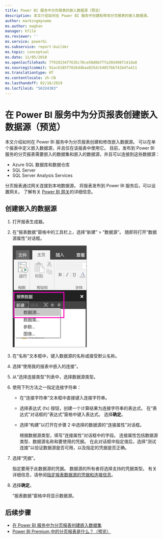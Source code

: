 ```yaml
---
title: Power BI 服务中分页报表的嵌入数据源（预览）
description: 本文介绍如何在 Power BI 服务中创建和修改分页报表的嵌入数据源。
author: markingmyname
ms.author: maghan
manager: kfile
ms.reviewer: ''
ms.service: powerbi
ms.subservice: report-builder
ms.topic: conceptual
ms.date: 11/05/2018
ms.openlocfilehash: 7f919234f7635c76ce50d0bfffa393498f141da8
ms.sourcegitcommit: 91ac6185f7026ddbaa925dc54057bb742b4fa411
ms.translationtype: HT
ms.contentlocale: zh-CN
ms.lasthandoff: 02/16/2019
ms.locfileid: "56324383"
---
```

# <a name="create-an-embedded-data-source-for-paginated-reports-in-the-power-bi-service-preview"></a>在 Power BI 服务中为分页报表创建嵌入数据源（预览）

本文介绍如何在 Power BI 服务中为分页报表创建和修改嵌入数据源。 可以在单个报表中定义嵌入数据源，并且仅在该报表中使用它。 目前，发布到 Power BI 服务的分页报表需要嵌入的数据集和嵌入的数据源，并且可以连接到这些数据源：

- Azure SQL 数据库和数据仓库
- SQL Server
- SQL Server Analysis Services 

分页报表通过网关连接到本地数据源。 将报表发布到 Power BI 服务后，可以设置网关。 了解有关 [Power BI 网关](service-gateway-getting-started.md)的详细信息。 

## <a name="create-an-embedded-data-source"></a>创建嵌入的数据源
  
1. 打开报表生成器。

1. 在“报表数据”窗格中的工具栏上，选择“新建” > “数据源”。 随即将打开“数据源属性”对话框。

    ![新建数据源](media/paginated-reports-embedded-data-source/power-bi-paginated-new-data-source.png)
  
2.  在“名称”文本框中，键入数据源的名称或接受默认名称。  
  
3.  选择“使用我的报表中嵌入的连接”。  
  
1.  从“选择连接类型”列表中，选择数据源类型。 

1.  使用下列方法之一指定连接字符串：  
  
    -   在“连接字符串”文本框中直接键入连接字符串。 
  
    -   选择表达式 (fx) 按钮，创建一个计算结果为连接字符串的表达式。 在“表达式”对话框的“表达式”窗格中键入表达式。 选择**确定**。 
  
    -   选择“构建”以打开在步骤 2 中选择的数据源的“连接属性”对话框。  
  
        根据数据源类型，填写“连接属性”对话框中的字段。 连接属性包括数据源类型、数据源名称和要使用的凭据。 在此对话框中指定值后，选择“测试连接”以验证数据源是否可用，以及指定的凭据是否正确。  
  
4.  选择“凭据”。  
  
     指定要用于此数据源的凭据。 数据源的所有者将选择支持的凭据类型。 有关详细信息，请参阅[指定报表数据源的凭据和连接信息](https://docs.microsoft.com/sql/reporting-services/report-data/specify-credential-and-connection-information-for-report-data-sources)。
  
5.  选择**确定**。  
  
     “报表数据”窗格中将显示数据源。  

## <a name="next-steps"></a>后续步骤

- [在 Power BI 服务中为分页报表创建嵌入数据集](paginated-reports-create-embedded-dataset.md)
- [Power BI Premium 中的分页报表是什么？（预览）](paginated-reports-report-builder-power-bi.md)